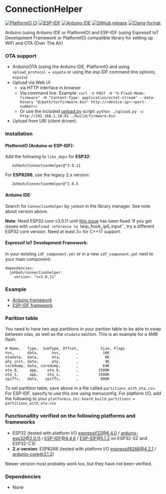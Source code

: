 # ConnectionHelper
[![PlatformIO CI](https://github.com/Johboh/ConnectionHelper/actions/workflows/platformio.yaml/badge.svg)](https://registry.platformio.org/libraries/johboh/ConnectionHelper)
[![ESP-IDF](https://github.com/Johboh/ConnectionHelper/actions/workflows/espidf.yaml/badge.svg)](https://components.espressif.com/components/johboh/connectionhelper/)
[![Arduino IDE](https://github.com/Johboh/ConnectionHelper/actions/workflows/arduino_cli.yaml/badge.svg)](https://downloads.arduino.cc/libraries/logs/github.com/Johboh/ConnectionHelper/)
[![GitHub release](https://img.shields.io/github/release/Johboh/ConnectionHelper.svg)](https://github.com/Johboh/ConnectionHelper/releases)
[![Clang-format](https://github.com/Johboh/ConnectionHelper/actions/workflows/clang-format.yaml/badge.svg)](https://github.com/Johboh/ConnectionHelper)

Arduino (using Arduino IDE or PlatformIO) and ESP-IDF (using Espressif IoT Development Framework or PlatformIO) compatible library for setting up WiFi and OTA (Over The Air)

### OTA support
- ArduinoOTA (using the Arduino IDE, PlatformIO and using `upload_protocol = espota` or using the esp IDF command line options, `espota`)
- Upload via Web UI
  - via HTTP interface in browser
  - Via command line. Example: `curl -X POST -H "X-Flash-Mode: firmware" -H "Content-Type: application/octet-stream" --data-binary "@/path/to/firmware.bin" http://<device-ip>:<port-number>/`
  - Or use the included [upload.py](./upload.py) script: `python ./upload.py -u http://192.168.1.10:81 ./build/firmware.bin`
- Upload from URI (client driven).

### Installation
#### PlatformIO (Arduino or ESP-IDF):
Add the following to `libs_deps` for __ESP32__:
```
   Johboh/ConnectionHelper@^3.0.11
```
For __ESP8266__, use the legacy 2.x version:
```
   Johboh/ConnectionHelper@^2.0.5
```

#### Arduino IDE:
Search for `ConnectionHelper` by `johboh` in the library manager. See note about version above.

__Note__: Need ESP32 core v3.0.11 until [this issue](https://github.com/espressif/arduino-esp32/issues/10084) has been fixed. If you get issues with `undefined reference to `lwip_hook_ip6_input'`, try a different ESP32 core version. Need at least 3+ for C++17 support.
#### Espressif IoT Development Framework:
In your existing `idf_component.yml` or in a new `idf_component.yml` next to your main component:
```
dependencies:
  johboh/connectionhelper:
    version: ">=3.0.11"
```

### Example
- [Arduino framework](examples/arduino/simple/simple.ino)
- [ESP-IDF framework](examples/espidf/simple/main/main.cpp)

### Parition table
You need to have two app partitions in your parition table to be able to swap between otas, as well as the `otadata` section. This is an example for a 4MB flash:
```
# Name,   Type,  SubType, Offset,          Size, Flags
nvs,      data,      nvs,       ,           16K
otadata,  data,      ota,       ,            8K
phy_init, data,      phy,       ,            4K
coredump, data, coredump,       ,           64K
ota_0,     app,    ota_0,       ,         1500K
ota_1,     app,    ota_1,       ,         1500K
spiffs,   data,   spiffs,       ,          800K
```
To set partition table, save above in a file called `partitions_with_ota.csv`. For ESP-IDF, specify to use this one using menuconfig. For platform I/O, add the following to your `platformio.ini`: `board_build.partitions = partitions_with_ota.csv`

### Functionallity verified on the following platforms and frameworks
- ESP32 (tested with platform I/O [espressif32@6.4.0](https://github.com/platformio/platform-espressif32) / [arduino-esp32@2.0.11](https://github.com/espressif/arduino-esp32) / [ESP-IDF@4.4.6](https://github.com/espressif/esp-idf) / [ESP-IDF@5.1.2](https://github.com/espressif/esp-idf) on ESP32-S2 and ESP32-C3)
- __2.x-version__: ESP8266 (tested with platform I/O [espressif8266@4.2.1](https://github.com/platformio/platform-espressif8266) / [ardunio-core@3.1.2](https://github.com/esp8266/Arduino))

Newer version most probably work too, but they have not been verified.

### Dependencies
- None
